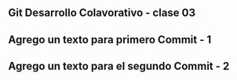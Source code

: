 ## Git Desarrollo Colavorativo - clase 03

## Agrego un texto para primero Commit - 1

## Agrego un texto para el segundo Commit - 2

